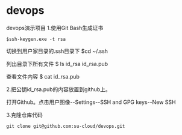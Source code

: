 # devops
devops演示项目
1.使用Git Bash生成证书

	$ssh-keygen.exe -t rsa

切换到用户家目录的.ssh目录下
	$cd ~/.ssh

列出目录下所有文件
	$ ls
	id_rsa  id_rsa.pub

查看文件内容
	$ cat id_rsa.pub

2.把公钥id_rsa.pub的内容放置到github上。

打开Github。点击用户图像--Settings--SSH and GPG keys--New SSH

3.克隆仓库代码

	git clone git@github.com:su-cloud/devops.git

